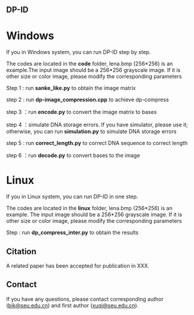## DP-ID 
# Windows
If you in Windows system, you can run DP-ID step by step.

The codes are located in the **code** folder, lena.bmp (256\*256) is an example.The input image should be a 256\*256 grayscale image. If it is other size or color image, please modify the corresponding parameters

Step 1 : run **sanke_like.py** to obtain the image matrix
 
step 2 : run **dp-image_compression.cpp** to achieve dp-compress

step 3 ：run **encode.py** to convert the image matrix to bases

step 4 ：simulate DNA storage errors. If you have simulator, please use it; otherwise, you can run **simulation.py** to simulate DNA storage errors

step 5 : run **correct_length.py** to correct DNA sequence to correct length

step 6 ：run **decode.py** to convert bases to the image
# Linux
If you in Linux system, you can run DP-ID in one step.

The codes are located in the **linux** folder, lena.bmp (256\*256) is an example. The input image should be a 256\*256 grayscale image. If it is other size or color image, please modify the corresponding parameters

Step : run **dp_compress_inter.py** to obtain the results

## Citation
A related paper has been accepted for publication in XXX.

## Contact
If you have any questions, please contact corresponding author (bik@seu.edu.cn) and first author (xuqi@seu.edu.cn).
